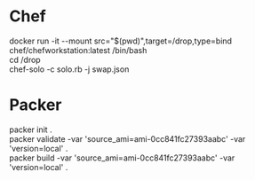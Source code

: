 # Chef
docker run -it --mount src="$(pwd)",target=/drop,type=bind chef/chefworkstation:latest /bin/bash  
cd /drop  
chef-solo -c solo.rb -j swap.json  

# Packer
packer init .  
packer validate -var 'source_ami=ami-0cc841fc27393aabc' -var 'version=local' .  
packer build -var 'source_ami=ami-0cc841fc27393aabc' -var 'version=local' .  
